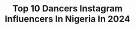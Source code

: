 ---
title: Top 10 Dancers Instagram Influencers In Nigeria In 2024
description: >-
  Find top dancers Instagram influencers in Nigeria in 2024. Most popular hashtags: #dance #reels #afrobeats #tiktok.
platform: Instagram
hits: 26
text_top: Discover the most popular Instagram accounts on inBeat.
text_bottom: Our database has 26 Instagram influencers like this in Nigeria for you to contact.
profiles:
  - username: "itsthatezi"
    fullname: >-
      Ezinne Chukwu A.
    bio: >-
      Jesus❤️ Natural Hair 💁🏾 Dancer/singer🙈 Co-founder of @nkitidesigns @chinedu13 💍 Bouclème - EZI15 for 15% off
    location: "Nigeria"
    followers: 25954
    engagement: 1691
    commentsToLikes: 0.044755
    id: ck0w27rjjn0e60i19rl0waq62
    verified: false
    hashtags: "#blackhair, #naturalhairdaily, #natural, #4chair"
  - username: "naseralazzeh"
    fullname: >-
      Naser Al Azzeh
    bio: >-
      Dancer | Song writer | filmmaker/actor | Youtube- Jordindian Business- nasjordindian@gmail.com
    location: "Nigeria"
    followers: 372226
    engagement: 2382
    commentsToLikes: 0.007009
    id: ck138q0c1hfw00i195qx3v2n8
    verified: false
    hashtags: "#rap, #dubai, #arab, #dance"
  - username: "deanna_achelle"
    fullname: >-
      Deanna Achelle
    bio: >-
      🙏🏽God 1st✨Model | Dancer | Actress 💃🏽Owner: @iconheeling 🎓NCAT Alum💛 | ΔΦΔ 🐾🩸 💎Inspiring Others To Be #NothingLessThanICONIC
    location: "Nigeria"
    followers: 13395
    engagement: 256
    commentsToLikes: 0.204585
    id: ckq6b01k7icq60j23ma2pltvn
    verified: false
    hashtags: "#heelschoreography, #softlife, #selfcare, #linkinthebio"
  - username: "shivolski"
    fullname: >-
      Noluthando
    bio: >-
      HALLS OMFCC| 2X NMU 👩‍🎓 FOR BOOKINGS: sikhakhane8@gmail.com MC 🎤 |DANCER 💃| CHOREOGRAPHER | DM FOR PROMO video out now!!
    location: "Nigeria"
    followers: 6550
    engagement: 1382
    commentsToLikes: 0.037725
    id: ck5cgd18folcp0i11ueey4u4z
    verified: false
    hashtags: "#dripdrip, #naturalhaircommunity, #dancersofinstagram, #bantuknots"
  - username: "queenibbb"
    fullname: >-
      Becky Bonsu Brown
    bio: >-
      God 1st. 👰🏾💍DANCER/ CHOREOGRAFER Founder of @beckybonsubrown @wupper_dance_camp_
    location: "Nigeria"
    followers: 6111
    engagement: 819
    commentsToLikes: 0.104286
    id: ck6tvr4rsnsr90j71kik8hd2h
    verified: false
    hashtags: "#afro, #fashion, #ootd, #chopdaily"
  - username: "rapunzel_juliana"
    fullname: >-
      🌹Rapunzel ➴♡
    bio: >-
      Girl with very long hair. International model. Almost a singer 😅. I'm a legal alien, traveler, blogger, actress, dancer.🎭 📬Cooperation in Direct 💋
    location: "Nigeria"
    followers: 10939
    engagement: 539
    commentsToLikes: 0.038450
    id: ck5zoq515r38t0i14kjp9p2g6
    verified: false
    hashtags: "#photography, #makeup, #model, #xoxo"
  - username: "karrahraye"
    fullname: >-
      Karrah Raye
    bio: >-
      Atlanta📍 Actor. Singer. Writer. Dancer. Spelman Alum. 💙 GlitterBomb Unicorn 🦄 LET’S WORK 🎞 Hair page: @bomb_aesthetics_bykraye
    location: "Nigeria"
    followers: 7004
    engagement: 465
    commentsToLikes: 0.059225
    id: ck15pcxhgx9cg0i192sb9qwge
    verified: false
    hashtags: "#atlantamodel, #fashion, #nails, #nailvlogger"
  - username: "delztheplug"
    fullname: >-
      Delz 🦅
    bio: >-
      Dancer/ abnormal Creator Brand deals & promos dm 💰 - IPHONE VID EDITING TUTORIALS DM ➡️ @delzcreated DM FOR ADs💰
    location: "Nigeria"
    followers: 14779
    engagement: 1372
    commentsToLikes: 0.118464
    id: ck5hdmmajo92e0i11uiv9q35g
    verified: false
    hashtags: "#30bg, #reels, #fyp, #explorepage"
  - username: "queenadamma__"
    fullname: >-
      ADA EBUTA AYUK 👑
    bio: >-
      Dancer | Choreographer | Promoter God First✨ Bookings/enquiries 📩 Adanaomia@gmail.com ••👻 nancee90••
    location: "Nigeria"
    followers: 51576
    engagement: 471
    commentsToLikes: 0.027771
    id: ck0w2ht96ofnx0i190tu9ff4l
    verified: false
    hashtags: "#chopdaily, #afrobeats, #nweworldwide, #nwe"
  - username: "stormiebandele"
    fullname: >-
      S T O R M I E🌪
    bio: >-
      HTX •God1st •Dancer/Choreographer/Model @augustprevail ambassador 🇳🇬⚜️#stormieSZN
    location: "Nigeria"
    followers: 31970
    engagement: 415
    commentsToLikes: 0.050146
    id: ck0w2hpahof3o0i19iycg6bm9
    verified: false
    hashtags: "#challenges, #coronavirus, #tiktokdance, #greenlightchallenge"
---